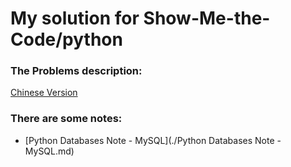# My solution for Show-Me-the-Code/python

### The Problems description:

[Chinese Version](https://github.com/illuz/show-me-the-code/blob/master/README.md)  


### There are some notes:

- [Python Databases Note - MySQL](./Python Databases Note - MySQL.md)

